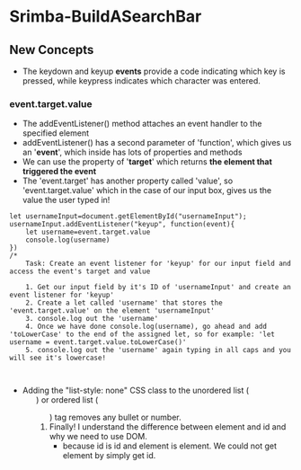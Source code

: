 # Srimba-BuildASearchBar
## New Concepts
- The keydown and keyup **events** provide a code indicating which key is pressed, while keypress indicates which character was entered. 
### event.target.value 
- The addEventListener() method attaches an event handler to the specified element
- addEventListener() has a second parameter of 'function', which gives us an '**event**', which inside has lots of properties and methods
- We can use the property of '**target**' which returns **the element that triggered the event**
- The 'event.target' has another property called 'value', so 'event.target.value' which in the case of our input box, gives us the value the user typed in!

```
let usernameInput=document.getElementById("usernameInput");
usernameInput.addEventListener("keyup", function(event){
    let username=event.target.value
    console.log(username)
})
/*
    Task: Create an event listener for 'keyup' for our input field and access the event's target and value
    
    1. Get our input field by it's ID of 'usernameInput' and create an event listener for 'keyup'
    2. Create a let called 'username' that stores the 'event.target.value' on the element 'usernameInput'
    3. console.log out the 'username'
    4. Once we have done console.log(username), go ahead and add 'toLowerCase' to the end of the assigned let, so for example: 'let username = event.target.value.toLowerCase()'
    5. console.log out the 'username' again typing in all caps and you will see it's lowercase!
    
    
```
- Adding the "list-style: none" CSS class to the unordered list (<ul>) or ordered list (<ol>) tag removes any bullet or number.
- Finally! I understand the difference between element and id and why we need to use DOM.
    - because id is id and element is element. We could not get element by simply get id.
